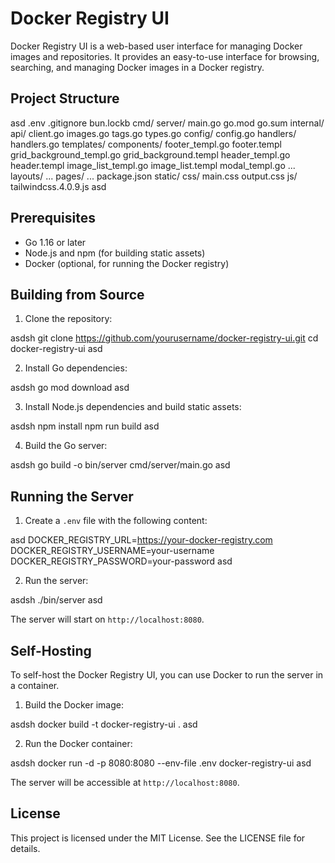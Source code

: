 # Docker Registry UI

Docker Registry UI is a web-based user interface for managing Docker images and repositories. It provides an easy-to-use interface for browsing, searching, and managing Docker images in a Docker registry.

## Project Structure

asd
.env
.gitignore
bun.lockb
cmd/
    server/
        main.go
go.mod
go.sum
internal/
    api/
        client.go
        images.go
        tags.go
        types.go
    config/
        config.go
    handlers/
        handlers.go
    templates/
        components/
            footer_templ.go
            footer.templ
            grid_background_templ.go
            grid_background.templ
            header_templ.go
            header.templ
            image_list_templ.go
            image_list.templ
            modal_templ.go
            ...
        layouts/
            ...
        pages/
            ...
package.json
static/
    css/
        main.css
        output.css
    js/
        tailwindcss.4.0.9.js
asd

## Prerequisites

- Go 1.16 or later
- Node.js and npm (for building static assets)
- Docker (optional, for running the Docker registry)

## Building from Source

1. Clone the repository:

asdsh
git clone https://github.com/yourusername/docker-registry-ui.git
cd docker-registry-ui
asd

2. Install Go dependencies:

asdsh
go mod download
asd

3. Install Node.js dependencies and build static assets:

asdsh
npm install
npm run build
asd

4. Build the Go server:

asdsh
go build -o bin/server cmd/server/main.go
asd

## Running the Server

1. Create a `.env` file with the following content:

asd
DOCKER_REGISTRY_URL=https://your-docker-registry.com
DOCKER_REGISTRY_USERNAME=your-username
DOCKER_REGISTRY_PASSWORD=your-password
asd

2. Run the server:

asdsh
./bin/server
asd

The server will start on `http://localhost:8080`.

## Self-Hosting

To self-host the Docker Registry UI, you can use Docker to run the server in a container.

1. Build the Docker image:

asdsh
docker build -t docker-registry-ui .
asd

2. Run the Docker container:

asdsh
docker run -d -p 8080:8080 --env-file .env docker-registry-ui
asd

The server will be accessible at `http://localhost:8080`.

## License

This project is licensed under the MIT License. See the LICENSE file for details.